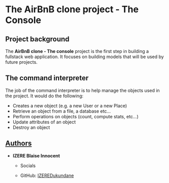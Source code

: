 # The AirBnB clone project - The Console

## Project background

The **AirBnB clone - The console** project is the first step in building a fullstack web application.
It focuses on building models that will be used by future projects.

## The command interpreter

The job of the command interpreter is to help manage the objects used in the project. It would do the
following:

- Creates a new object (e.g. a new User or a new Place)
- Retrieve an object from a file, a database etc…
- Perform operations on objects (count, compute stats, etc…)
- Update attributes of an object
- Destroy an object

## [Authors](AUTHORS)

- **IZERE Blaise Innocent**
  - Socials

  - GitHub: [IZEREDukundane](https://github.com/IZEREDukundane)
